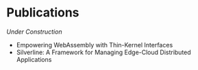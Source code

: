 # Publications

*Under Construction*

* Empowering WebAssembly with Thin-Kernel Interfaces
* Silverline: A Framework for Managing Edge-Cloud Distributed Applications
